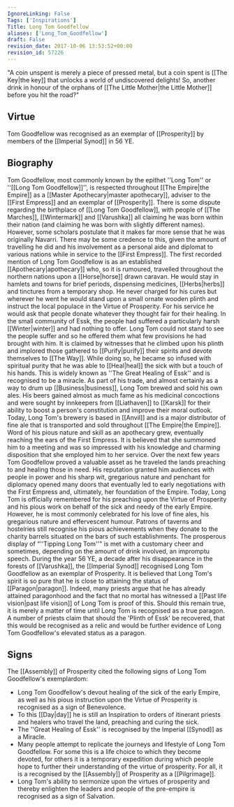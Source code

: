```yaml
---
IgnoreLinking: False
Tags: ['Inspirations']
Title: Long Tom Goodfellow
aliases: ['Long_Tom_Goodfellow']
draft: False
revision_date: 2017-10-06 13:53:52+00:00
revision_id: 57226
---
```


"A coin unspent is merely a piece of pressed metal, but a coin spent is [[The Key|the key]] that unlocks a world of undiscovered delights! So, another drink in honour of the orphans of [[The Little Mother|the Little Mother]] before you hit the road?"
## Virtue
Tom Goodfellow was recognised as an exemplar of [[Prosperity]] by members of the [[Imperial Synod]] in 56 YE. 
## Biography
Tom Goodfellow, most commonly known by the epithet ''Long Tom'' or ''[[Long Tom Goodfellow]]'', is respected throughout [[The Empire|the Empire]] as a [[Master Apothecary|master apothecary]], adviser to the [[First Empress]] and an exemplar of [[Prosperity]].
There is some dispute regarding the birthplace of [[Long Tom Goodfellow]], with people of [[The Marches]], [[Wintermark]] and [[Varushka]] all claiming he was born within their nation (and claiming he was born with slightly different names). However, some scholars postulate that it makes far more sense that he was originally Navarri. There may be some credence to this, given the amount of travelling he did and his involvement as a personal aide and diplomat to various nations while in service to the [[First Empress]]. 
The first recorded mention of Long Tom Goodfellow is as an established [[Apothecary|apothecary]] who, so it is rumoured, travelled throughout the northern nations upon a [[Horse|horse]] drawn caravan. He would stay in hamlets and towns for brief periods, dispensing medicines, [[Herbs|herbs]] and tinctures from a temporary shop. He never charged for his cures but wherever he went he would stand upon a small ornate wooden plinth and instruct the local populace in the Virtue of Prosperity. For his service he would ask that people donate whatever they thought fair for their healing. 
In the small community of Essk, the people had suffered a particularly harsh [[Winter|winter]] and had nothing to offer. Long Tom could not stand to see the people suffer and so he offered them what few provisions he had brought with him. It is claimed by witnesses that he climbed upon his plinth and implored those gathered to [[Purify|purify]] their spirits and devote themselves to [[The Way]]. While doing so, he became so infused with spiritual purity that he was able to [[Heal|heal]] the sick with but a touch of his hands. This is widely known as ''The Great Healing of Essk'' and is recognised to be a miracle.
As part of his trade, and almost certainly as a way to drum up [[Business|business]], Long Tom brewed and sold his own ales. His beers gained almost as much fame as his medicinal concoctions and were sought by innkeepers from [[Liathaven]] to [[Karsk]] for their ability to boost a person's constitution and improve their moral outlook. Today, Long Tom's brewery is based in [[Anvil]] and is a major distributor of fine ale that is transported and sold throughout [[The Empire|the Empire]].
Word of his pious nature and skill as an apothecary grew, eventually reaching the ears of the First Empress. It is believed that she summoned him to a meeting and was so impressed with his knowledge and charming disposition that she employed him to her service. Over the next few years Tom Goodfellow proved a valuable asset as he traveled the lands preaching to and healing those in need. His reputation granted him audiences with people in power and his sharp wit, gregarious nature and penchant for diplomacy opened many doors that eventually led to early negotiations with the First Empress and, ultimately, her foundation of the Empire. 
Today, Long Tom is officially remembered for his preaching upon the Virtue of Prosperity and his pious work on behalf of the sick and needy of the early Empire. However, he is most commonly celebrated for his love of fine ales, his gregarious nature and effervescent humour. Patrons of taverns and hostelries still recognise his pious achievements when they donate to the charity barrels situated on the bars of such establishments. The prosperous display of “''Tipping Long Tom''" is met with a customary cheer and sometimes, depending on the amount of drink involved, an impromptu speech. 
During the year 56 YE, a decade after his disappearance in the forests of [[Varushka]], the [[Imperial Synod]] recognised Long Tom Goodfellow as an exemplar of Prosperity. 
It is believed that Long Tom's spirit is so pure that he is close to attaining the status of [[Paragon|paragon]]. Indeed, many priests argue that he has already attained paragonhood and the fact that no mortal has witnessed a [[Past life vision|past life vision]] of Long Tom is proof of this. Should this remain true, it is merely a matter of time until Long Tom is recognised as a true paragon. A number of priests claim that should the 'Plinth of Essk' be recovered, that this would be recognised as a relic and would be further evidence of Long Tom Goodfellow's elevated status as a paragon.
## Signs
The [[Assembly]] of Prosperity cited the following signs of Long Tom Goodfellow's exemplardom:
* Long Tom Goodfellow's devout healing of the sick of the early Empire, as well as his pious instruction upon the Virtue of Prosperity is recognised as a sign of Benevolence.
* To this [[Day|day]] he is still an Inspiration to orders of itinerant priests and healers who travel the land, preaching and curing the sick.
* The ''Great Healing of Essk'' is recognised by the Imperial [[Synod]] as a Miracle.
* Many people attempt to replicate the journeys and lifestyle of Long Tom Goodfellow. For some this is a life choice to which they become devoted, for others it is a temporary expedition during which people hope to further their understanding of the virtue of prosperity. For all, it is a recognised by the [[Assembly]] of Prosperity as a [[Pilgrimage]].
* Long Tom's ability to sermonize upon the virtues of prosperity and thereby enlighten the leaders and people of the pre-empire is recognised as a sign of Salvation.